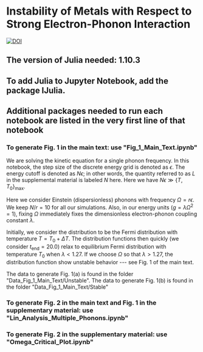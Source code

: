 # Instability of Metals with Respect to Strong Electron-Phonon Interaction

[![DOI](https://zenodo.org/badge/1009402009.svg)](https://doi.org/10.5281/zenodo.15751877)

## The version of Julia needed: 1.10.3
## To add Julia to Jupyter Notebook, add the package IJulia. 
## Additional packages needed to run each notebook are listed in the very first line of that notebook

### To generate Fig. 1 in the main text: use "Fig_1_Main_Text.ipynb"

We are solving the kinetic equation for a single phonon frequency. In this notebook, the step size of the discrete energy grid is denoted as $\epsilon$. The energy cutoff is denoted as $N\epsilon$; in other words, the quantity referred to as $L$ in the supplemental material is labeled $N$ here. Here we have $N\epsilon \gg \{T,T_{0}\}_\mathrm{max}$. 

Here we consider Einstein (dispersionless) phonons with frequency $\Omega = r\epsilon$. We keep $N/r = 10$ for all our simulations. Also, in our energy units $(g = \lambda\Omega^2 = 1)$, fixing $\Omega$ immediately fixes the dimensionless electron-phonon coupling constant $\lambda$. 

Initially, we consider the distribution to be the Fermi distribution with temperature $T = T_{0} + \Delta T$. The distribution functions then quickly (we consider $t_\mathrm{end} = 20.0$) relax to equilibrium Fermi distribution with temperature $T_{0}$ when $\lambda < 1.27$. If we choose $\Omega$ so that $\lambda > 1.27$, the distribution function show unstable behavior --- see Fig. 1 of the main text.

The data to generate Fig. 1(a) is found in the folder "Data_Fig_1_Main_Text/Unstable". The data to generate Fig. 1(b) is found in the folder "Data_Fig_1_Main_Text/Stable" 

### To generate Fig. 2 in the main text and Fig. 1 in the supplementary material: use "Lin_Analysis_Multiple_Phonons.ipynb"

### To generate Fig. 2 in the supplementary material: use "Omega_Critical_Plot.ipynb"
